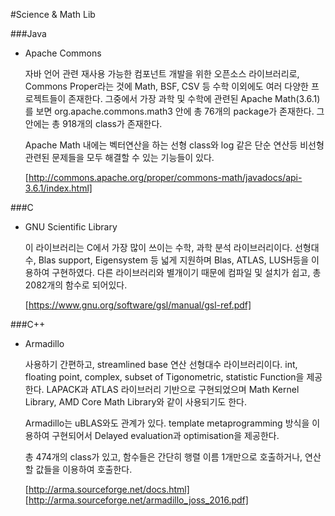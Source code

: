 #Science & Math Lib

###Java

 * Apache Commons

	자바 언어 관련 재사용 가능한 컴포넌트 개발을 위한 오픈소스 라이브러리로, Commons Proper라는 것에 Math, BSF, CSV 등
	수학 이외에도 여러 다양한 프로젝트들이 존재한다. 그중에서 가장 과학 및 수학에 관련된 Apache Math(3.6.1)를 보면
	org.apache.commons.math3 안에 총 76개의 package가 존재한다. 그 안에는 총 918개의 class가 존재한다.
	
	Apache Math 내에는 벡터연산을 하는 선형 class와 log 같은 단순 연산등 비선형 관련된 문제들을 모두 해결할 수 있는 기능들이 있다. 

	[http://commons.apache.org/proper/commons-math/javadocs/api-3.6.1/index.html]

###C

 * GNU Scientific Library

	이 라이브러리는 C에서 가장 많이 쓰이는 수학, 과학 분석 라이브러리이다. 선형대수, Blas support, Eigensystem 등 넓게 지원하며
	Blas, ATLAS, LUSH등을 이용하여 구현하였다. 다른 라이브러리와 별개이기 때문에 컴파일 및 설치가 쉽고, 총 2082개의 함수로 되어있다.

	[https://www.gnu.org/software/gsl/manual/gsl-ref.pdf]


###C++

 * Armadillo

	사용하기 간편하고, streamlined base 연산 선형대수 라이브러리이다. int, floating point, complex, subset of Tigonometric,
	statistic Function을 제공한다. LAPACK과 ATLAS 라이브러리 기반으로 구현되었으며 Math Kernel Library, AMD Core Math Library와
	같이 사용되기도 한다.

	Armadillo는 uBLAS와도 관계가 있다. template metaprogramming 방식을 이용하여 구현되어서 Delayed evaluation과 optimisation을 제공한다.

	총 474개의 class가 있고, 함수들은 간단히 행렬 이름 1개만으로 호출하거나, 연산 할 값들을 이용하여 호출한다.

	[http://arma.sourceforge.net/docs.html]
	[http://arma.sourceforge.net/armadillo_joss_2016.pdf] 
